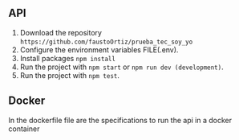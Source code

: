 

## API

1. Download the repository  `https://github.com/faustoOrtiz/prueba_tec_soy_yo `
2. Configure the environment variables FILE(.env).
3. Install packages `npm install`
4. Run the project with `npm start` or `npm run dev (development)`.
5. Run the project with `npm test`.

## Docker
In the dockerfile file are the specifications to run the api in a docker container 
